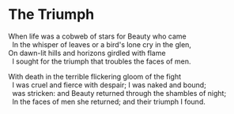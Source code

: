 # The Triumph  
When life was a cobweb of stars for Beauty who came  
&nbsp;&nbsp;In the whisper of leaves or a bird's lone cry in the glen,  
On dawn-lit hills and horizons girdled with flame  
&nbsp;&nbsp;I sought for the triumph that troubles the faces of men.  

With death in the terrible flickering gloom of the fight  
&nbsp;&nbsp;I was cruel and fierce with despair; I was naked and bound;  
&nbsp;&nbsp;was stricken: and Beauty returned through the shambles of night;  
&nbsp;&nbsp;In the faces of men she returned; and their triumph I found.  
  
